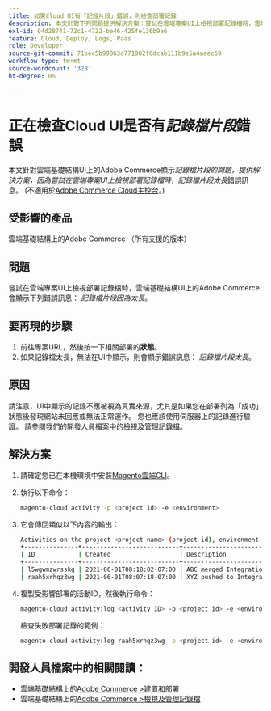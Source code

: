 ```yaml
---
title: 如果Cloud UI有「記錄片段」錯誤，則檢查部署記錄
description: 本文針對下列問題提供解決方案：嘗試在雲端專案UI上檢視部署記錄檔時，雲端基礎結構上的Adobe Commerce會顯示*記錄檔片段因為太長*錯誤訊息。
exl-id: 04d28741-72c1-4722-be46-425fe136b9a6
feature: Cloud, Deploy, Logs, Paas
role: Developer
source-git-commit: 71bec5b99063d771982f6dcab111b9e5a4aaec69
workflow-type: tm+mt
source-wordcount: '328'
ht-degree: 0%

---
```


# 正在檢查Cloud UI是否有&#x200B;*記錄檔片段*&#x200B;錯誤

本文針對雲端基礎結構UI上的Adobe Commerce顯示&#x200B;*記錄檔片段的問題，提供解決方案，因為嘗試在雲端專案UI上檢視部署記錄檔時，記錄檔片段太長*&#x200B;錯誤訊息。 (不適用於[Adobe Commerce Cloud主控台](https://console.adobecommerce.com/)。)

## 受影響的產品

雲端基礎結構上的Adobe Commerce （所有支援的版本）

## 問題

嘗試在雲端專案UI上檢視部署記錄檔時，雲端基礎結構UI上的Adobe Commerce會顯示下列錯誤訊息： *記錄檔片段因為太長*。

## 要再現的步驟

1. 前往專案URL，然後按一下相關部署的&#x200B;**狀態**。
1. 如果記錄檔太長，無法在UI中顯示，則會顯示錯誤訊息： *記錄檔片段太長*。

## 原因

請注意，UI中顯示的記錄不應被視為真實來源，尤其是如果您在部署列為「成功」狀態後發現網站未回應或無法正常運作。 您也應該使用伺服器上的記錄進行驗證。 請參閱我們的開發人員檔案中的[檢視及管理記錄檔](https://experienceleague.adobe.com/docs/commerce-cloud-service/user-guide/develop/test/log-locations.html)。

## 解決方案

1. 請確定您已在本機環境中安裝[Magento雲端CLI](https://experienceleague.adobe.com/docs/commerce-cloud-service/user-guide/dev-tools/cloud-cli.html)。
1. 執行以下命令：

   ```bash
   magento-cloud activity -p <project id> -e <environment>
   ```

1. 它會傳回類似以下內容的輸出：

   ```bash
   Activities on the project <project name> (project id), environment <environment>:
   +---------------+---------------------------+-------------------------------------+----------+----------+---------+
   | ID            | Created                   | Description                         | Progress | State    | Result  |
   +---------------+---------------------------+-------------------------------------+----------+----------+---------+
   | l5wgwmzwrsskg | 2021-06-01T08:18:02-07:00 | ABC merged Integration into Staging | 100%     | complete | success |
   | raah5xrhqz3wg | 2021-06-01T08:07:18-07:00 | XYZ pushed to Integration           | 100%     | complete | failure |
   ```

1. 複製受影響部署的活動ID，然後執行命令：

   ```bash
   magento-cloud activity:log <activity ID> -p <project id> -e <environment>
   ```

   檢查失敗部署記錄的範例：

   ```bash
   magento-cloud activity:log raah5xrhqz3wg -p <project id> -e <environment>
   ```

## 開發人員檔案中的相關閱讀：

* 雲端基礎結構上的[Adobe Commerce >建置和部署](https://experienceleague.adobe.com/docs/commerce-cloud-service/user-guide/configure/env/configure-env-yaml.html)
* 雲端基礎結構上的[Adobe Commerce >檢視及管理記錄檔](https://experienceleague.adobe.com/docs/commerce-cloud-service/user-guide/develop/test/log-locations.html)
